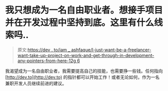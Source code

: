 # 我只想成为一名自由职业者。想接手项目并在开发过程中坚持到底。这里有什么线索吗..

> 原文:[https://dev . to/iam _ ashfaque/I-just-want-be-a-freelancer-want-take-up-project-on-work-and-get-through-in-development-any-pointers-from-here-12g 6](https://dev.to/iam_ashfaque/i-just-wanna-be-a-freelancer-want-to-take-up-projects-to-work-on-and-get-going-through-in-development-any-pointers-from-here-12g6)

我渴望成为一名自由职业者，我需要提高自己的技能，也需要挣一些钱。任何指向 [http://dev.to](http://dev.to) 的指针都可以开始工作！或者无论如何，作为一名兼职开发人员继续前进的建议。